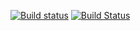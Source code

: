 [![Build status](https://ci.appveyor.com/api/projects/status/wt4yk086dfbi78f6?svg=true)](https://ci.appveyor.com/project/hnidboubker/monamanager)
[![Build Status](https://travis-ci.org/hnidboubker/MonaManager.svg?branch=master)](https://travis-ci.org/hnidboubker/MonaManager)

